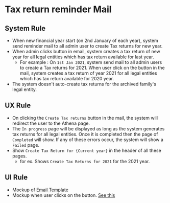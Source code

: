 # Tax return reminder Mail

## System Rule

- When new financial year start (on 2nd January of each year), system send reminder mail to all admin user to create Tax returns for new year.
- When admin clicks button in email, system creates a tax return of new year for all legal entities which has tax return available for last year.
  - For example : On `1st Jan 2021`, system send mail to all admin users to create a Tax returns for 2021. When user click on the button in the mail, system creates a tax return of year 2021 for all legal entities which has tax return available for 2020 year. 
- The system doesn't auto-create tax returns for the archived family's legal entity.

## UX Rule

- On clicking the `Create Tax returns` button in the mail, the system will redirect the user to the Athena page. 
- The `In progress` page will be displayed as long as the system generates tax returns for all legal entities. Once it is completed then the page of `Completed` will show. If any of these errors occur, the system will show a `Failed` page.
- Show `Create Tax Return for {Current year}` in the header of all these pages. 
  - for ex. Shows `Create Tax Returns for 2021` for the 2021 year.

## UI Rule

- Mockup of [Email Template](https://xd.adobe.com/view/c0a0f76b-ea42-482a-85c7-ec84a17ee227-95f3/screen/6fdfcdf9-cdd8-475a-808b-ac67b2b94ed5/) 
- Mockup when user clicks on the button. [See this](https://drive.google.com/file/d/14hlXHx6xrulZUqlaXsoFYeQA1P3SStYT/view?usp=sharing)


